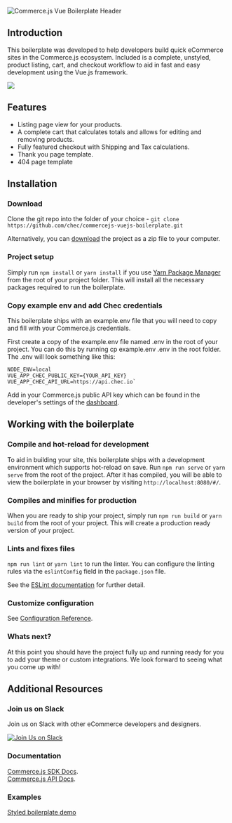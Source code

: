 ![Commerce.js Vue Boilerplate Header](https://github.com/chec/commercejs-vuejs-boilerplate/blob/master/src/assets/boilerplate.jpg)

## Introduction

This boilerplate was developed to help developers build quick eCommerce sites in the Commerce.js ecosystem. Included is a complete, unstyled, product listing, cart, and checkout workflow to aid in fast and easy development using the Vue.js framework.

![](https://github.com/chec/commercejs-vuejs-boilerplate/blob/master/src/assets/Boilerplatedemo.png)

## Features

- Listing page view for your products.
- A complete cart that calculates totals and allows for editing and removing products.
- Fully featured checkout with Shipping and Tax calculations. 
- Thank you page template.
- 404 page template

## Installation

### Download

Clone the git repo into the folder of your choice - `git clone https://github.com/chec/commercejs-vuejs-boilerplate.git`

Alternatively, you can [download](https://github.com//chec/commercejs-vuejs-boilerplate/archive/master.zip) the project as a zip file to your computer.

### Project setup

Simply run `npm install` or `yarn install` if you use [Yarn Package Manager](https://yarnpkg.com/) from the root of your project folder. This will install all the necessary packages required to run the boilerplate. 

### Copy example env and add Chec credentials

This boilerplate ships with an example.env file that you will need to copy and fill with your Commerce.js credentials.   

First create a copy of the example.env file named .env in the root of your project.  You can do this by running cp example.env .env in the root folder.  The .env will look something like this:

```
NODE_ENV=local
VUE_APP_CHEC_PUBLIC_KEY={YOUR_API_KEY}
VUE_APP_CHEC_API_URL=https://api.chec.io`
```

Add in your Commerce.js public API key which can be found in the developer's settings of the [dashboard](https://dashboard.chec.io/settings/developer).

## Working with the boilerplate
 
### Compile and hot-reload for development

To aid in building your site, this boilerplate ships with a development environment which supports hot-reload on save. Run  `npm run serve` or `yarn serve` from the root of the project. After it has compiled, you will be able to view the boilerplate in your browser by visiting `http://localhost:8080/#/`.


### Compiles and minifies for production

When you are ready to ship your project, simply run `npm run build` or `yarn build` from the root of your project. This will create a production ready version of your project.


### Lints and fixes files

`npm run lint` or `yarn lint` to run the linter. You can configure the linting rules via the `eslintConfig`  field in the `package.json`  file.

See the [ESLint documentation](https://eslint.org/docs/user-guide/configuring) for further detail.


### Customize configuration
See [Configuration Reference](https://cli.vuejs.org/config/).


### Whats next?

At this point you should have the project fully up and running ready for you to add your theme or custom integrations. We look forward to seeing what you come up with!

## Additional Resources

### Join us on Slack

Join us on Slack with other eCommerce developers and designers. 

[![Join Us on Slack](https://github.com/chec/commercejs-vuejs-boilerplate/blob/master/src/assets/slackButton.png)](http://slack.commercejs.com)


### Documentation
[Commerce.js SDK Docs](https://commercejs.com/docs/).  
[Commerce.js API Docs](https://commercejs.com/docs/api/#introduction).  

### Examples
[Styled boilerplate demo](https://shoppable-campaign-demo.netlify.app/#/)
